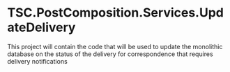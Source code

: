 # TSC.PostComposition.Services.UpdateDelivery
This project will contain the code that will be used to update the monolithic database on the status of the delivery for correspondence that requires delivery notifications
